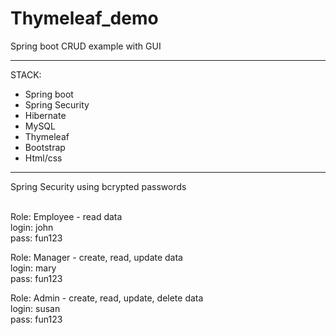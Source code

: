# Thymeleaf_demo
Spring boot CRUD example with GUI

<hr>
STACK:
<ul>
  <li>Spring boot</li>
  <li>Spring Security</li>
  <li>Hibernate</li>
  <li>MySQL</li>
  <li>Thymeleaf</li>
  <li>Bootstrap</li>
  <li>Html/css</li>
</ul>
<hr>
Spring Security using bcrypted passwords
<br>
<br>

Role: Employee - read data <br>
login: john <br>
pass: fun123 <br>

Role: Manager - create, read, update data <br>
login: mary <br>
pass: fun123 <br>

Role: Admin - create, read, update, delete data <br>
login: susan <br>
pass: fun123 <br>
